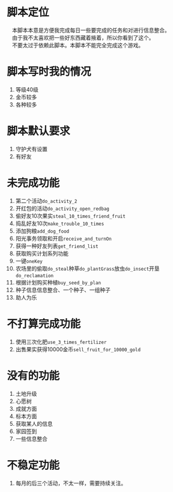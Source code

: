 # 脚本定位
&emsp;本脚本本意是方便我完成每日一些要完成的任务和对进行信息整合。
<br>&emsp;由于我不太喜欢把一些好东西藏着掖着，所以你看到了这个。
<br>&emsp;不要太过于依赖此脚本。本脚本不能完全完成这个游戏。
# 脚本写时我的情况
1. 等级40级
2. 金币较多
3. 各种较多 
# 脚本默认要求
1. 守护犬有设置
2. 有好友
# 未完成功能
1. 第二个活动`do_activity_2`
2. 开红包的活动`do_activity_open_redbag`
3. 偷好友10次果实`steal_10_times_friend_fruit`
4. 捣乱好友10次`make_trouble_10_times`
5. 添加狗粮`add_dog_food`
6. 阳光事务领取和开启`receive_and_turnOn`
7. 获得一种好友列表`get_friend_list`
8. 获取购买计划系列功能
9. 一键`oneKey`
10. 农场里的偷取`do_steal`种草`do_plantGrass`放虫`do_insect`开垦`do_reclamation`
11. 根据计划购买种植`buy_seed_by_plan`
12. 种子信息信息整合、一个种子、一组种子
13. 助人为乐
# 不打算完成功能
1. 使用三次化肥`use_3_times_fertilizer`
2. 出售果实获得10000金币`sell_fruit_for_10000_gold`
# 没有的功能
1. 土地升级
2. 心愿树
3. 成就方面
4. 标本方面
5. 获取某人的信息
6. 家园签到
7. 一些信息整合
# 不稳定功能
1. 每月的后三个活动，不太一样，需要持续关注。